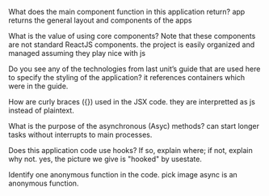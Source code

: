 What does the main component function in this application return?
    app returns the general layout and components of the apps

What is the value of using core components? Note that these components are not standard ReactJS components.
    the project is easily organized and managed assuming they play nice with js

Do you see any of the technologies from last unit’s guide that are used here to specify the styling of the application?
    it references containers which were in the guide.

How are curly braces ({}) used in the JSX code.
    they are interpretted as js instead of plaintext.

What is the purpose of the asynchronous (Asyc) methods?
    can start longer tasks without interrupts to main processes.

Does this application code use hooks? If so, explain where; if not, explain why not.
    yes, the picture we give is "hooked" by usestate.

Identify one anonymous function in the code.
    pick image async is an anonymous function.